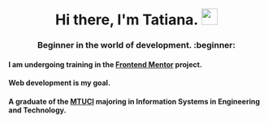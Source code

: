 

<h1 align="center">Hi there, I'm Tatiana.</a> 
<img src="https://github.com/blackcater/blackcater/raw/main/images/Hi.gif" height="32"/></h1>
<h3 align="center">Beginner in the world of development. :beginner: </h3>  

<h4>I am undergoing training in the <a href="https://www.frontendmentor.io/profile/Mesherskaja">Frontend Mentor</a> project.</h4>
<h4>Web development is my goal.</h4>
<h4>A graduate of the <a href="https://mtuci.ru/">MTUCI</a> majoring in Information Systems in Engineering and Technology.</h4> 

